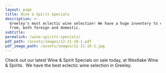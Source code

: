 ```yaml
---
layout: page
title: Wine & Spirit Specials
description: >-
  Greeley's most eclectic wine selection! We have a huge inventory to choose
  from, both foreign and domestic.
subtitle:
permalink: /wine-spirits-specials/
pdf_path: /assets/images/12-11-18-1.pdf
pdf_image_path: /assets/images/12-11-18-1.jpg
---
```


Check out our latest Wine & Spirit Specials on sale today, at Westlake Wine & Spirits.  We have the best eclectic wine selection in Greeley.